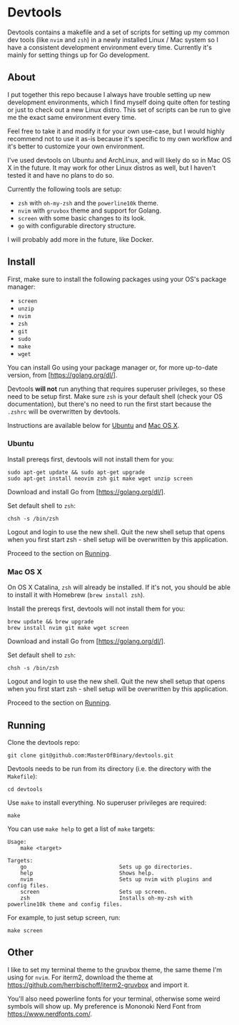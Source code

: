 # Devtools

Devtools contains a makefile and a set of scripts for setting up my common dev tools (like `nvim` and `zsh`) in a newly installed Linux / Mac system so I have a consistent development environment every time. Currently it's mainly for setting things up for Go development.

## About

I put together this repo because I always have trouble setting up new development environments, which I find myself doing quite often for testing or just to check out a new Linux distro. This set of scripts can be run to give me the exact same environment every time.

Feel free to take it and modify it for your own use-case, but I would highly recommend not to use it as-is because it's specific to my own workflow and it's better to customize your own environment.

I've used devtools on Ubuntu and ArchLinux, and will likely do so in Mac OS X in the future. It may work for other Linux distros as well, but I haven't tested it and have no plans to do so.

Currently the following tools are setup:

* `zsh` with `oh-my-zsh` and the `powerline10k` theme.
* `nvim` with `gruvbox` theme and support for Golang.
* `screen` with some basic changes to its look.
* `go` with configurable directory structure.

I will probably add more in the future, like Docker.

## Install

First, make sure to install the following packages using your OS's package manager:

* `screen`
* `unzip`
* `nvim`
* `zsh`
* `git`
* `sudo`
* `make`
* `wget`

You can install Go using your package manager or, for more up-to-date version, from [https://golang.org/dl/].

Devtools **will not** run anything that requires superuser privileges, so these need to be setup first. Make sure `zsh` is your default shell (check your OS documentation), but there's no need to run the first start because the `.zshrc` will be overwritten by devtools.

Instructions are available below for [Ubuntu](#ubuntu) and [Mac OS X](#mac-os-x).

### Ubuntu

Install prereqs first, devtools will not install them for you:

```
sudo apt-get update && sudo apt-get upgrade
sudo apt-get install neovim zsh git make wget unzip screen
```

Download and install Go from [https://golang.org/dl/].

Set default shell to `zsh`:

```
chsh -s /bin/zsh
```

Logout and login to use the new shell. Quit the new shell setup that opens when you first start zsh - shell setup will be overwritten by this application.

Proceed to the section on [Running](#running).

### Mac OS X

On OS X Catalina, `zsh` will already be installed. If it's not, you should be able to install it with Homebrew (`brew install zsh`).

Install the prereqs first, devtools will not install them for you:

```
brew update && brew upgrade
brew install nvim git make wget screen
```

Download and install Go from [https://golang.org/dl/].

Set default shell to `zsh`:

```
chsh -s /bin/zsh
```

Logout and login to use the new shell. Quit the new shell setup that opens when you first start zsh - shell setup will be overwritten by this application.

Proceed to the section on [Running](#running).

## Running

Clone the devtools repo:

```
git clone git@github.com:MasterOfBinary/devtools.git
```

Devtools needs to be run from its directory (i.e. the directory with the `Makefile`):

```
cd devtools
```

Use `make` to install everything. No superuser privileges are required:

```
make
```

You can use `make help` to get a list of `make` targets:

```
Usage:
    make <target>

Targets:
    go                             Sets up go directories.
    help                           Shows help.
    nvim                           Sets up nvim with plugins and config files.
    screen                         Sets up screen.
    zsh                            Installs oh-my-zsh with powerline10k theme and config files.
```

For example, to just setup screen, run:

```
make screen
```

## Other

I like to set my terminal theme to the gruvbox theme, the same theme I'm using for `nvim`. For iterm2, download the theme at https://github.com/herrbischoff/iterm2-gruvbox and import it.

You'll also need powerline fonts for your terminal, otherwise some weird symbols will show up. My preference is Mononoki Nerd Font from https://www.nerdfonts.com/.

